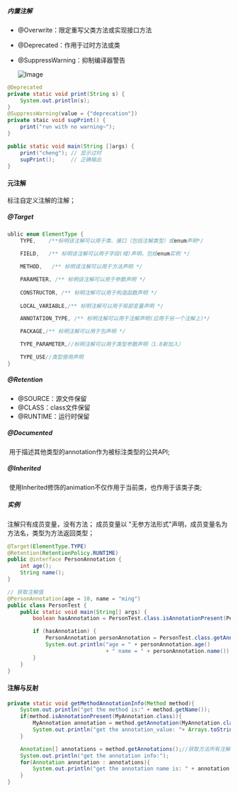 ##### 内置注解

- @Overwrite：限定重写父类方法或实现接口方法

- @Deprecated：作用于过时方法或类

- @SuppressWarning：抑制编译器警告

    ![Image](F:\Typora\Nodes\java\基础\Image.png)

```java
@Deprecated
private static void print(String s) {
 	System.out.println(s);
}
@SuppressWarning(value = {"deprecation"})
private staic void supPrint() {
	print("run with no warning~");
} 

public static void main(String []args) {
	print("cheng"); // 显示过时
	supPrint(); 	// 正确输出
}
```



#### 元注解

标注自定义注解的注解；

##### @Target

```java
ublic enum ElementType {
    TYPE,    /**标明该注解可以用于类、接口（包括注解类型）或enum声明*/
    
    FIELD,   /** 标明该注解可以用于字段(域)声明，包括enum实例 */

    METHOD,   /** 标明该注解可以用于方法声明 */

    PARAMETER, /** 标明该注解可以用于参数声明 */
   
    CONSTRUCTOR, /** 标明注解可以用于构造函数声明 */
    
    LOCAL_VARIABLE,/** 标明注解可以用于局部变量声明 */

    ANNOTATION_TYPE, /** 标明注解可以用于注解声明(应用于另一个注解上)*/

    PACKAGE,/** 标明注解可以用于包声明 */

    TYPE_PARAMETER,//标明注解可以用于类型参数声明（1.8新加入）

    TYPE_USE//类型使用声明
}
```



##### @Retention

- @SOURCE：源文件保留    
- @CLASS：class文件保留 
- @RUNTIME：运行时保留



##### @Documented

​	用于描述其他类型的annotation作为被标注类型的公共API;

##### @Inherited

​	使用Inherited修饰的animation不仅作用于当前类，也作用于该类子类;



##### 实例

注解只有成员变量，没有方法；
成员变量以 "无参方法形式"声明，成员变量名为方法名，类型为方法返回类型；

```java
@Target(ElementType.TYPE)
@Retention(RetentionPolicy.RUNTIME)
public @interface PersonAnnotation {
    int age();     
    String name();
}

// 获取注解值
@PersonAnnotation(age = 10, name = "ming")
public class PersonTest {
    public static void main(String[] args) {
        boolean hasAnnotation = PersonTest.class.isAnnotationPresent(PersonAnnotation.class);

        if (hasAnnotation) {
            PersonAnnotation personAnnotation = PersonTest.class.getAnnotation(PersonAnnotation.class);
            System.out.println("age = " + personAnnotation.age() 
                               + " name = " + personAnnotation.name());
        }
    }
}
```





#### 注解与反射

```java
private static void getMethodAnnotationInfo(Method method){
    System.out.println("get the method is:" + method.getName());
    if(method.isAnnotationPresent(MyAnnotation.class)){
        MyAnnotation annotation = method.getAnnotation(MyAnnotation.class);//get the my_annotation instance
        System.out.println("get the annotation_value: "+ Arrays.toString(annotation.value()));
    }

    Annotation[] annotations = method.getAnnotations();//获取方法所有注解
    System.out.println("get the annotation info:");
    for(Annotation annotation : annotations){
        System.out.println("get the annotation name is: " + annotation.toString());
    }
}
```

